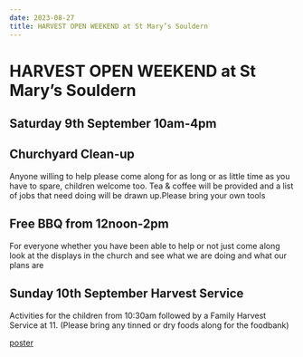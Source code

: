 ```yaml
---
date: 2023-08-27
title: HARVEST OPEN WEEKEND at St Mary’s Souldern
---
```


# HARVEST OPEN WEEKEND at St Mary’s Souldern

## Saturday 9th September 10am-4pm

## Churchyard Clean-up

Anyone willing to help please come along for as long or as little
time as you have to spare, children welcome too. Tea & coffee
will be provided and a list of jobs that need doing will be drawn
up.Please bring your own tools


## Free BBQ from 12noon-2pm
For everyone whether you have been able to help or not just
come along look at the displays in the church and see what we
are doing and what our plans are

## Sunday 10th September Harvest Service
Activities for the children from 10:30am followed by a Family
Harvest Service at 11. (Please bring any tinned or dry foods
along for the foodbank)

[poster](harvest-2023.pdf)
